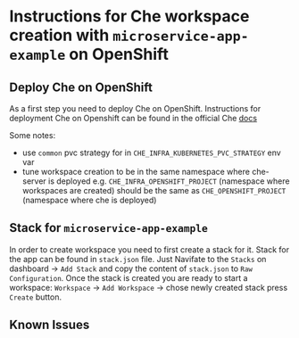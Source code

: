 # Instructions for Che workspace creation with `microservice-app-example` on OpenShift

## Deploy Che on OpenShift 

As a first step you need to deploy Che on OpenShift. Instructions for deployment Che on Openshift can be found in the official Che [docs](https://www.eclipse.org/che/docs/openshift-single-user.html#openshift-container-platform)

Some notes:

- use `common` pvc strategy for in `CHE_INFRA_KUBERNETES_PVC_STRATEGY` env var
- tune workspace creation to be in the same namespace where che-server is deployed e.g. `CHE_INFRA_OPENSHIFT_PROJECT` (namespace where workspaces are created) should be the same as `CHE_OPENSHIFT_PROJECT` (namespace where che is deployed)

## Stack for `microservice-app-example`

In order to create workspace you need to first create a stack for it. Stack for the app can be found in `stack.json` file. Just Navifate to the `Stacks` on dashboard -> `Add Stack` and copy the content of `stack.json` to `Raw Configuration`. Once the stack is created you are ready to start a workspace: `Workspace` -> `Add Workspace` -> chose newly created stack press `Create` button.

## Known Issues

